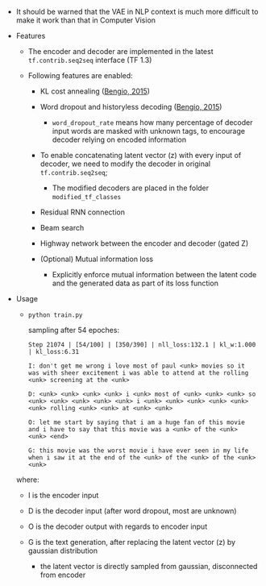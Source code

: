 * It should be warned that the VAE in NLP context is much more difficult to make it work than that in Computer Vision
* Features

   * The encoder and decoder are implemented in the latest ```tf.contrib.seq2seq``` interface (TF 1.3)

   * Following features are enabled:

     * KL cost annealing ([Bengio, 2015](https://arxiv.org/abs/1511.06349))

     * Word dropout and historyless decoding ([Bengio, 2015](https://arxiv.org/abs/1511.06349))
       * ```word_dropout_rate``` means how many percentage of decoder input words are masked with unknown tags, to encourage decoder relying on encoded information

     * To enable concatenating latent vector (z) with every input of decoder, we need to modify the decoder in original ```tf.contrib.seq2seq```;
       * The modified decoders are placed in the folder ``` modified_tf_classes ```

     * Residual RNN connection

     * Beam search
     
     * Highway network between the encoder and decoder (gated Z)
     
     * (Optional) Mutual information loss
       * Explicitly enforce mutual information between the latent code and the generated data as part of its loss function

* Usage
   * ``` python train.py ```
    
       sampling after 54 epoches:
       ```
       Step 21074 | [54/100] | [350/390] | nll_loss:132.1 | kl_w:1.000 | kl_loss:6.31
       
       I: don't get me wrong i love most of paul <unk> movies so it was with sheer excitement i was able to attend at the rolling <unk> screening at the <unk>

       D: <unk> <unk> <unk> <unk> i <unk> most of <unk> <unk> <unk> so <unk> <unk> <unk> <unk> <unk> i <unk> <unk> <unk> <unk> <unk> <unk> rolling <unk> <unk> at <unk> <unk>

       O: let me start by saying that i am a huge fan of this movie and i have to say that this movie was a <unk> of the <unk> <unk> <end>

       G: this movie was the worst movie i have ever seen in my life when i saw it at the end of the <unk> of the <unk> of the <unk> <unk>
       ```
   where:
   * I is the encoder input

   * D is the decoder input (after word dropout, most are unknown)

   * O is the decoder output with regards to encoder input

   * G is the text generation, after replacing the latent vector (z) by gaussian distribution
       * the latent vector is directly sampled from gaussian, disconnected from encoder
